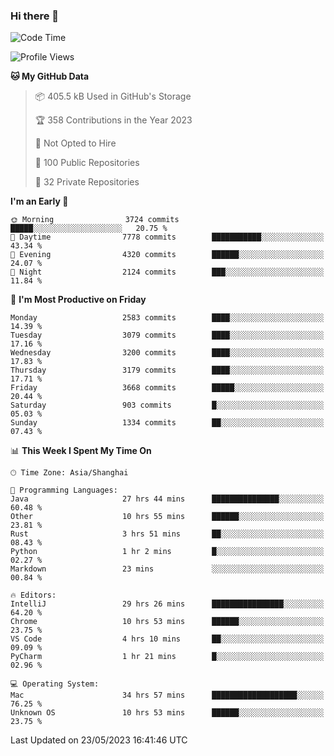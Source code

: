 ### Hi there 👋

<!--
**qbosen/qbosen** is a ✨ _special_ ✨ repository because its `README.md` (this file) appears on your GitHub profile.

Here are some ideas to get you started:

- 🔭 I’m currently working on ...
- 🌱 I’m currently learning ...
- 👯 I’m looking to collaborate on ...
- 🤔 I’m looking for help with ...
- 💬 Ask me about ...
- 📫 How to reach me: ...
- 😄 Pronouns: ...
- ⚡ Fun fact: ...
-->

<!--START_SECTION:waka-->
![Code Time](http://img.shields.io/badge/Code%20Time-2%2C062%20hrs%2054%20mins-blue)

![Profile Views](http://img.shields.io/badge/Profile%20Views-16-blue)

**🐱 My GitHub Data** 

> 📦 405.5 kB Used in GitHub's Storage 
 > 
> 🏆 358 Contributions in the Year 2023
 > 
> 🚫 Not Opted to Hire
 > 
> 📜 100 Public Repositories 
 > 
> 🔑 32 Private Repositories 
 > 
**I'm an Early 🐤** 

```text
🌞 Morning                3724 commits        █████░░░░░░░░░░░░░░░░░░░░   20.75 % 
🌆 Daytime                7778 commits        ███████████░░░░░░░░░░░░░░   43.34 % 
🌃 Evening                4320 commits        ██████░░░░░░░░░░░░░░░░░░░   24.07 % 
🌙 Night                  2124 commits        ███░░░░░░░░░░░░░░░░░░░░░░   11.84 % 
```
📅 **I'm Most Productive on Friday** 

```text
Monday                   2583 commits        ████░░░░░░░░░░░░░░░░░░░░░   14.39 % 
Tuesday                  3079 commits        ████░░░░░░░░░░░░░░░░░░░░░   17.16 % 
Wednesday                3200 commits        ████░░░░░░░░░░░░░░░░░░░░░   17.83 % 
Thursday                 3179 commits        ████░░░░░░░░░░░░░░░░░░░░░   17.71 % 
Friday                   3668 commits        █████░░░░░░░░░░░░░░░░░░░░   20.44 % 
Saturday                 903 commits         █░░░░░░░░░░░░░░░░░░░░░░░░   05.03 % 
Sunday                   1334 commits        ██░░░░░░░░░░░░░░░░░░░░░░░   07.43 % 
```


📊 **This Week I Spent My Time On** 

```text
🕑︎ Time Zone: Asia/Shanghai

💬 Programming Languages: 
Java                     27 hrs 44 mins      ███████████████░░░░░░░░░░   60.48 % 
Other                    10 hrs 55 mins      ██████░░░░░░░░░░░░░░░░░░░   23.81 % 
Rust                     3 hrs 51 mins       ██░░░░░░░░░░░░░░░░░░░░░░░   08.43 % 
Python                   1 hr 2 mins         █░░░░░░░░░░░░░░░░░░░░░░░░   02.27 % 
Markdown                 23 mins             ░░░░░░░░░░░░░░░░░░░░░░░░░   00.84 % 

🔥 Editors: 
IntelliJ                 29 hrs 26 mins      ████████████████░░░░░░░░░   64.20 % 
Chrome                   10 hrs 53 mins      ██████░░░░░░░░░░░░░░░░░░░   23.75 % 
VS Code                  4 hrs 10 mins       ██░░░░░░░░░░░░░░░░░░░░░░░   09.09 % 
PyCharm                  1 hr 21 mins        █░░░░░░░░░░░░░░░░░░░░░░░░   02.96 % 

💻 Operating System: 
Mac                      34 hrs 57 mins      ███████████████████░░░░░░   76.25 % 
Unknown OS               10 hrs 53 mins      ██████░░░░░░░░░░░░░░░░░░░   23.75 % 
```


 Last Updated on 23/05/2023 16:41:46 UTC
<!--END_SECTION:waka-->
